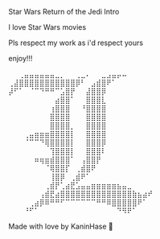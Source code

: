 Star Wars Return of the Jedi Intro

I love Star Wars movies

Pls respect my work as i'd respect yours

enjoy!!!


⠀⠀⢀⣤⣤⣤⣤⣤⣤⣀⡀⠀⠀⢀⣀⠄⠀⠀⣀⣠⣤⡤⠤⠀⠀⠀⠀⠀
⢀⣼⣿⣿⣿⣿⣿⣿⣿⣿⣿⣿⣿⡿⠃⠀⣠⣾⣿⠟⠁⠀⠀⠀⠀⠀⠀⠀
⡼⠋⠁⠀⠈⠉⠙⠛⠛⠉⣡⣿⡟⠀⠀⣼⣿⣿⡿⠀⠀⠀⠀⠀⠀⠀⠀⠀
⠀⠀⠀⠀⠀⠀⠀⠀⠀⣴⣿⣿⠁⠀⠀⣿⣿⣿⣇⠀⠀⠀⠀⠀⠀⠀⠀⠀
⠀⠀⠀⠀⠀⠀⠀⠀⢰⣿⣿⣿⠀⠀⠘⣿⣿⣿⣿⠀⠀⠀⠀⠀⠀⠀⠀⠀
⠀⠀⠀⠀⠀⠀⠀⠀⣿⣿⣿⣿⠀⠀⠀⣿⣿⣿⣿⠀⠀⠀⠀⠀⠀⠀⠀⠀
⠀⠀⠀⠀⠀⠀⠀⠀⣿⣿⣿⣿⡀⠀⠀⣿⣿⣿⣿⠀⠀⠀⠀⠀⠀⠀⠀⠀
⠀⠀⠀⢀⣤⣶⣶⣶⣿⣿⣿⣿⡇⠀⠀⣿⣿⣿⣿⠀⠀⠀⠀⠀⠀⠀⠀⠀
⠀⠀⠀⠈⠉⠉⠙⢿⣿⣿⣿⣿⡇⠀⠀⣿⣿⣿⡿⠀⠀⠀⠀⠀⠀⠀⠀⠀
⠀⠀⠀⠀⠀⠀⠀⠀⢹⣿⣿⣿⡇⠀⠀⣿⣿⣿⠇⠀⠀⠀⠀⠀⠀⠀⠀⠀
⠀⠀⠀⠀⠀⠶⢶⣶⣾⣿⣿⣿⠁⠀⢠⣿⣿⡟⠀⠀⠀⠀⠀⠀⠀⠀⠀⠀
⠀⠀⠀⠀⠀⠀⠀⠈⢿⣿⣿⡏⠀⢀⣾⣿⠟⠀⠀⠀⠀⠀⠀⠀⠀⠀⠀⠀
⠀⠀⠀⠀⠀⠀⠀⠀⢸⣿⡿⠀⢀⣾⠟⠁⠀⠀⠀⠀⠀⠀⠀⠀⠀⠀⠀⠀
⠀⠀⠀⠀⠀⠀⠀⢀⣾⡟⢁⣴⣟⣡⣤⣤⣶⣶⣶⣶⣶⣦⣤⣀⠀⠀⠀⠀
⠀⠀⠀⠀⠀⠀⢠⣾⣟⣴⣿⣿⣿⣿⣿⣿⣿⣿⣿⣿⣿⣿⣿⣿⣷⣦⣴⠞
⠀⠀⠀⠀⢀⣴⡿⠿⠛⠛⠋⠉⠉⠉⠉⠉⠉⠛⠛⠿⣿⣿⣿⣿⣿⠟⠁⠀
⠀⠀⠀⠘⠋⠁⠀⠀⠀⠀⠀⠀⠀⠀⠀⠀⠀⠀⠀⠀⠀⠙⠻⠟⠁⠀⠀⠀



Made with love by KaninHase 🧸
